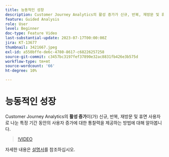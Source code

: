 ```yaml
---
title: 능동적인 성장
description: Customer Journey Analytics의 활성 증가가 신규, 반복, 재방문 및 휴면 사용자로 나눈 특정 기간 동안의 사용자 증가에 대한 통찰력을 제공하는 방법에 대해 알아봅니다.
feature: Guided Analysis
role: User
level: Beginner
doc-type: Feature Video
last-substantial-update: 2023-07-17T00:00:00Z
jira: KT-13677
thumbnail: 3421667.jpeg
exl-id: a550bffe-de6c-4780-8617-c68226257258
source-git-commit: c3457bc3197fef37890e32ac8831fb426e3b575d
workflow-type: tm+mt
source-wordcount: '66'
ht-degree: 10%

---
```


# 능동적인 성장

Customer Journey Analytics의 **활성 증가**&#x200B;이(가) 신규, 반복, 재방문 및 휴면 사용자로 나눈 특정 기간 동안의 사용자 증가에 대한 통찰력을 제공하는 방법에 대해 알아봅니다.

>[!VIDEO](https://video.tv.adobe.com/v/3423397/?learn=on&captions=kor)

자세한 내용은 [설명서](https://experienceleague.adobe.com/docs/analytics-platform/using/guided-analysis/user-growth/active.html?lang=ko)를 참조하십시오.

